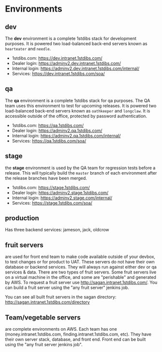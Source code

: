 # Environments

## dev
The __dev__ environment is a complete 1stdibs stack for development purposes. It is powered two load-balanced back-end servers known as `hearteater` and `needle`.
* 1stdibs.com: https://dev.intranet.1stdibs.com/
* Dealer login: https://adminv2.dev.intranet.1stdibs.com/
* Internal login: https://adminv2.dev.intranet.1stdibs.com/internal/
* Services: https://dev.intranet.1stdibs.com/soa/

## qa
The __qa__ environment is a complete 1stdibs stack for qa purposes. The QA team uses this environment to test for upcoming releases. It is powered two load-balanced back-end servers known as `oathkeeper` and `longclaw`. It is accessible outside of the office, protected by password authentication.
* 1stdibs.com: https://qa.1stdibs.com/
* Dealer login: https://adminv2.qa.1stdibs.com/
* Internal login: https://adminv2.qa.1stdibs.com/internal/
* Services: https://qa.1stdibs.com/soa/

## stage
the __stage__ environment is used by the QA team for regression tests before a release. This will typically build the `master` branch of each environment after the release branches have been merged.
* 1stdibs.com: https://stage.1stdibs.com/
* Dealer login: https://adminv2.stage.1stdibs.com/
* Internal login: https://adminv2.stage.com/internal/
* Services: https://stage.1stdibs.com/soa/ 

## production
Has three backend services: jameson, jack, oldcrow

## fruit servers
are used for front end team to make code available outside of your devbox, to test changes or for product to UAT. These servers do not have their own database or backend services. They will always run against either dev or qa services & data. There are two types of fruit servers. Some fruit servers live on a virtual machine in the office, and some are "perishable" and generated by AWS. To request a fruit server use http://sagan.intranet.1stdibs.com/. You can build a fruit server using the "any fruit server" jenkins job.

You can see all built fruit servers in the sagan directory: http://sagan.intranet.1stdibs.com/directory

## Team/vegetable servers
are complete environments on AWS. Each team has one (money.intranet.1stdibs.com, finding.intranet.1stdibs.com, etc). They have their own server stack, database, and front end. Front end can be built using the "any fruit server jenkins job".
